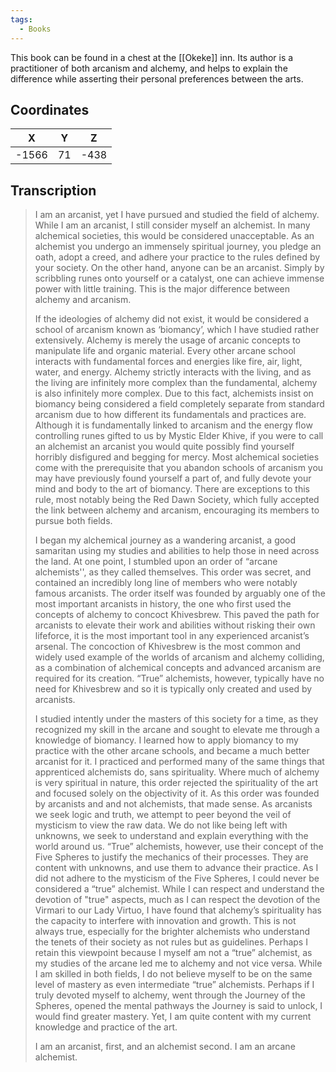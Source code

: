 ```yaml
---
tags:
  - Books
---
```


This book can be found in a chest at the [[Okeke]] inn. Its author is a practitioner of both arcanism and alchemy, and helps to explain the difference while asserting their personal preferences between the arts.

## Coordinates
| **X** | **Y** | **Z** |
| :---: | :---: | :---: |
| -1566 |  71   | -438  |

## Transcription
> I am an arcanist, yet I have pursued and studied the field of alchemy. While I am an arcanist, I still consider myself an alchemist. In many alchemical societies, this would be considered unacceptable. As an alchemist you undergo an immensely spiritual journey, you pledge an oath, adopt a creed, and adhere your practice to the rules defined by your society. On the other hand, anyone can be an arcanist. Simply by scribbling runes onto yourself or a catalyst, one can achieve immense power with little training. This is the major difference between alchemy and arcanism.
>
> If the ideologies of alchemy did not exist, it would be considered a school of arcanism known as ‘biomancy’, which I have studied rather extensively. Alchemy is merely the usage of arcanic concepts to manipulate life and organic material. Every other arcane school interacts with fundamental forces and energies like fire, air, light, water, and energy. Alchemy strictly interacts with the living, and as the living are infinitely more complex than the fundamental, alchemy is also infinitely more complex. Due to this fact, alchemists insist on biomancy being considered a field completely separate from standard arcanism due to how different its fundamentals and practices are. Although it is fundamentally linked to arcanism and the energy flow controlling runes gifted to us by Mystic Elder Khive, if you were to call an alchemist an arcanist you would quite possibly find yourself horribly disfigured and begging for mercy. Most alchemical societies come with the prerequisite that you abandon schools of arcanism you may have previously found yourself a part of, and fully devote your mind and body to the art of biomancy. There are exceptions to this rule, most notably being the Red Dawn Society, which fully accepted the link between alchemy and arcanism, encouraging its members to pursue both fields.
>
> I began my alchemical journey as a wandering arcanist, a good samaritan using my studies and abilities to help those in need across the land. At one point, I stumbled upon an order of “arcane alchemists'', as they called themselves. This order was secret, and contained an incredibly long line of members who were notably famous arcanists. The order itself was founded by arguably one of the most important arcanists in history, the one who first used the concepts of alchemy to concoct Khivesbrew. This paved the path for arcanists to elevate their work and abilities without risking their own lifeforce, it is the most important tool in any experienced arcanist’s arsenal. The concoction of Khivesbrew is the most common and widely used example of the worlds of arcanism and alchemy colliding, as a combination of alchemical concepts  and advanced arcanism are required for its creation. “True” alchemists, however, typically have no need for Khivesbrew and so it is typically only created and used by arcanists.
>
> I studied intently under the masters of this society for a time, as they recognized my skill in the arcane and sought to elevate me through a knowledge of biomancy. I learned how to apply biomancy to my practice with the other arcane schools, and became a much better arcanist for it. I practiced and performed many of the same things that apprenticed alchemists do, sans spirituality. Where much of alchemy is very spiritual in nature, this order rejected the spirituality of the art and focused solely on the objectivity of it. As this order was founded by arcanists and and not alchemists, that made sense. As arcanists we seek logic and truth, we attempt to peer beyond the veil of mysticism to view the raw data. We do not like being left with unknowns, we seek to understand and explain everything with the world around us. “True” alchemists, however, use their concept of the Five Spheres to justify the mechanics of their processes. They are content with unknowns, and use them to advance their practice. As I did not adhere to the mysticism of the Five Spheres, I could never be considered a “true” alchemist. While I can respect and understand the devotion of "true" aspects, much as I can respect the devotion of the Virmari to our Lady Virtuo, I have found that alchemy’s spirituality has the capacity to interfere with innovation and growth. This is not always true, especially for the brighter alchemists who understand the tenets of their society as not rules but as guidelines. Perhaps I retain this viewpoint because I myself am not a “true” alchemist, as my studies of the arcane led me to alchemy and not vice versa. While I am skilled in both fields, I do not believe myself to be on the same level of mastery as even intermediate “true” alchemists. Perhaps if I truly devoted myself to alchemy, went through the Journey of the Spheres, opened the mental pathways the Journey is said to unlock, I would find greater mastery.  Yet, I am quite content with my current knowledge and practice of the art.
>
> I am an arcanist, first, and an alchemist second. I am an arcane alchemist.

